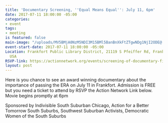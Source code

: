 ```yaml
---
title: 'Documentary Screening, ''Equal Means Equal'': July 11, 6pm'
date: 2017-07-11 18:00:00 -05:00
categories:
- event
tags:
- meeting
is featured: false
main-image: "/uploads/MV5BMjA0NzM5NDI3M15BMl5BanBnXkFtZTgwNDg1NjI2ODE@._V1_SY1000_CR0,0,675,1000_AL_.jpg"
event-start-date: 2017-07-11 18:00:00 -05:00
Location: Frankfort Public Library District, 21119 S Pfeiffer Rd, Frankfort, IL 60423,
  USA
RSVP-link: https://actionnetwork.org/events/screening-of-documentary-film-equal-means-equal?source=facebook
layout: post
---
```


Here is you chance to see an award winning documentary about the importance of passing the ERA on July 11 in Frankfort. Admission is FREE  but you need a ticket to attend by RSVP the Action Network Link below.
Movie begins promptly at 6pm 

Sponsored by Indivisible South Suburban Chicago, Action for a Better Tomorrow South Suburbs, Southwest Suburban Activists, Democratic Women of the South Suburbs

 